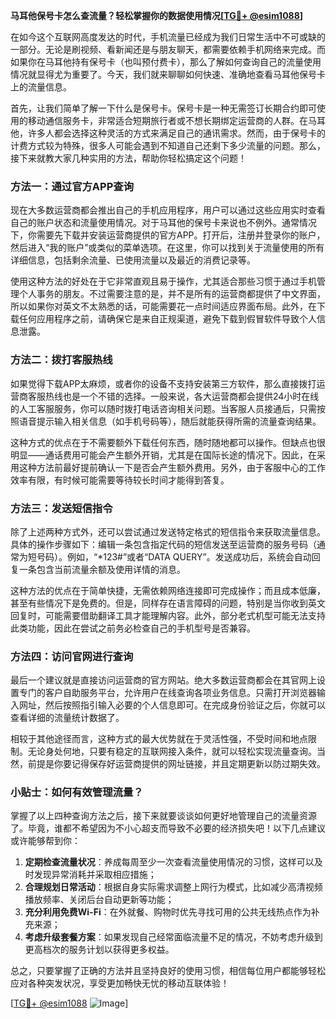 **马耳他保号卡怎么查流量？轻松掌握你的数据使用情况[[TG💪+ @esim1088](https://t.me/s/esim1088)]**

在如今这个互联网高度发达的时代，手机流量已经成为我们日常生活中不可或缺的一部分。无论是刷视频、看新闻还是与朋友聊天，都需要依赖手机网络来完成。而如果你在马耳他持有保号卡（也叫预付费卡），那么了解如何查询自己的流量使用情况就显得尤为重要了。今天，我们就来聊聊如何快速、准确地查看马耳他保号卡上的流量信息。

首先，让我们简单了解一下什么是保号卡。保号卡是一种无需签订长期合约即可使用的移动通信服务卡，非常适合短期旅行者或不想长期绑定运营商的人群。在马耳他，许多人都会选择这种灵活的方式来满足自己的通讯需求。然而，由于保号卡的计费方式较为特殊，很多人可能会遇到不知道自己还剩下多少流量的问题。那么，接下来就教大家几种实用的方法，帮助你轻松搞定这个问题！

### 方法一：通过官方APP查询

现在大多数运营商都会推出自己的手机应用程序，用户可以通过这些应用实时查看自己的账户状态和流量使用情况。对于马耳他的保号卡来说也不例外。通常情况下，你需要先下载并安装运营商提供的官方APP。打开后，注册并登录你的账户，然后进入“我的账户”或类似的菜单选项。在这里，你可以找到关于流量使用的所有详细信息，包括剩余流量、已使用流量以及最近的消费记录等。

使用这种方法的好处在于它非常直观且易于操作，尤其适合那些习惯于通过手机管理个人事务的朋友。不过需要注意的是，并不是所有的运营商都提供了中文界面，所以如果你对英文不太熟悉的话，可能需要花一点时间适应界面布局。此外，在下载任何应用程序之前，请确保它是来自正规渠道，避免下载到假冒软件导致个人信息泄露。

### 方法二：拨打客服热线

如果觉得下载APP太麻烦，或者你的设备不支持安装第三方软件，那么直接拨打运营商客服热线也是一个不错的选择。一般来说，各大运营商都会提供24小时在线的人工客服服务，你可以随时拨打电话咨询相关问题。当客服人员接通后，只需按照语音提示输入相关信息（如手机号码等），随后就能获得所需的流量查询结果。

这种方式的优点在于不需要额外下载任何东西，随时随地都可以操作。但缺点也很明显——通话费用可能会产生额外开销，尤其是在国际长途的情况下。因此，在采用这种方法前最好提前确认一下是否会产生额外费用。另外，由于客服中心的工作效率有限，有时候可能需要等待较长时间才能得到答复。

### 方法三：发送短信指令

除了上述两种方式外，还可以尝试通过发送特定格式的短信指令来获取流量信息。具体的操作步骤如下：编辑一条包含指定代码的短信发送至运营商的服务号码（通常为短号码）。例如，“*123#”或者“DATA QUERY”。发送成功后，系统会自动回复一条包含当前流量余额及使用详情的消息。

这种方法的优点在于简单快捷，无需依赖网络连接即可完成操作；而且成本低廉，甚至有些情况下是免费的。但是，同样存在语言障碍的问题，特别是当你收到英文回复时，可能需要借助翻译工具才能理解内容。此外，部分老式机型可能无法支持此类功能，因此在尝试之前务必检查自己的手机型号是否兼容。

### 方法四：访问官网进行查询

最后一个建议就是直接访问运营商的官方网站。绝大多数运营商都会在其官网上设置专门的客户自助服务平台，允许用户在线查询各项业务信息。只需打开浏览器输入网址，然后按照指引输入必要的个人信息即可。在完成身份验证之后，你就可以查看详细的流量统计数据了。

相较于其他途径而言，这种方式的最大优势就在于灵活性强，不受时间和地点限制。无论身处何地，只要有稳定的互联网接入条件，就可以轻松实现流量查询。当然，前提是你要记得保存好运营商提供的网址链接，并且定期更新以防过期失效。

### 小贴士：如何有效管理流量？

掌握了以上四种查询方法之后，接下来就要谈谈如何更好地管理自己的流量资源了。毕竟，谁都不希望因为不小心超支而导致不必要的经济损失吧！以下几点建议或许能够帮到你：

1. **定期检查流量状况**：养成每周至少一次查看流量使用情况的习惯，这样可以及时发现异常消耗并采取相应措施；
2. **合理规划日常活动**：根据自身实际需求调整上网行为模式，比如减少高清视频播放频率、关闭后台自动更新等功能；
3. **充分利用免费Wi-Fi**：在外就餐、购物时优先寻找可用的公共无线热点作为补充来源；
4. **考虑升级套餐方案**：如果发现自己经常面临流量不足的情况，不妨考虑升级到更高档次的服务计划以获得更多权益。

总之，只要掌握了正确的方法并且坚持良好的使用习惯，相信每位用户都能够轻松应对各种突发状况，享受更加畅快无忧的移动互联体验！

[[TG💪+ @esim1088](https://t.me/s/esim1088) ![Image](https://i.postimg.cc/4NQfJmqS/Snipaste-2025-05-13-00-14-12.png)]